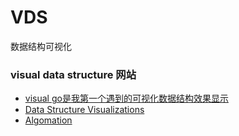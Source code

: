 # VDS
数据结构可视化


### visual data structure 网站
- [visual go是我第一个遇到的可视化数据结构效果显示](https://visualgo.net/en)
- [Data Structure Visualizations](https://www.cs.usfca.edu/~galles/visualization/Algorithms.html)
- [Algomation](http://www.algomation.com/)